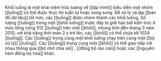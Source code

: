 Khối luồng là một khái niệm trừu tượng về [[lập trình]] biểu diễn một nhóm [[luồng]] có thể được thực thi tuần tự hoặc song song. Để xử lý và lập [[bản đồ dữ liệu]] tốt hơn, các [[luồng]] được nhóm thành các khối luồng. Số lượng [[luồng]] trong một [[khối luồng]] trước đây bị giới hạn bởi kiến ​​trúc ở mức tổng cộng 512 [[luồng]] trên một [[khối]], nhưng tính đến tháng 3 năm 2010, với khả năng tính toán 2.x trở lên, các [[khối]] có thể chứa tới 1024 [[luồng]]. Các [[luồng]] trong cùng một khối luồng chạy trên cùng một [[bộ xử lý]] [[luồng]].  Các [[luồng]] trong cùng một [[khối]] có thể giao tiếp với nhau thông qua [[bộ nhớ chia sẻ]] , [[đồng bộ rào cản]] hoặc các [[nguyên hàm đồng bộ hóa]] khác.
